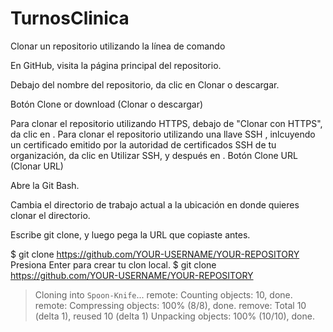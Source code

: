 # TurnosClinica 

Clonar un repositorio utilizando la línea de comando

En GitHub, visita la página principal del repositorio.

Debajo del nombre del repositorio, da clic en Clonar o descargar.

Botón Clone or download (Clonar o descargar)

Para clonar el repositorio utilizando HTTPS, debajo de "Clonar con HTTPS", da clic en . Para clonar el repositorio utilizando una llave SSH , inlcuyendo un certificado emitido por la autoridad de certificados SSH de tu organización, da clic en Utilizar SSH, y después en .
Botón Clone URL (Clonar URL)

Abre la Git Bash.

Cambia el directorio de trabajo actual a la ubicación en donde quieres clonar el directorio.

Escribe git clone, y luego pega la URL que copiaste antes.

$ git clone https://github.com/YOUR-USERNAME/YOUR-REPOSITORY
Presiona Enter para crear tu clon local.
$ git clone https://github.com/YOUR-USERNAME/YOUR-REPOSITORY
> Cloning into `Spoon-Knife`...
> remote: Counting objects: 10, done.
> remote: Compressing objects: 100% (8/8), done.
> remove: Total 10 (delta 1), reused 10 (delta 1)
> Unpacking objects: 100% (10/10), done.
